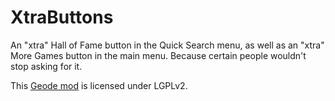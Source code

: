 # XtraButtons

An "xtra" Hall of Fame button in the Quick Search menu, as well as an "xtra" More Games button in the main menu. Because certain people wouldn't stop asking for it.

This [Geode mod](https://geode-sdk.org) is licensed under LGPLv2.